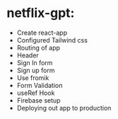 # netflix-gpt:

- Create react-app
- Configured Tailwind css
- Routing of app
- Header
- Sign In form
- Sign up form
- Use fromik
- Form Validation
- useRef Hook
- Firebase setup
- Deploying out app to production